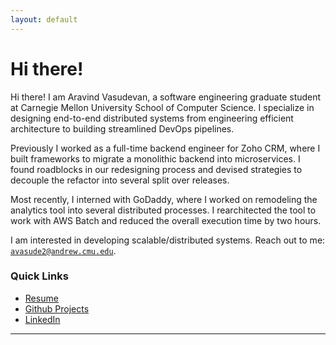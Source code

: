 ```yaml
---
layout: default
---
```


# Hi there!

Hi there!
I am Aravind Vasudevan, a software engineering graduate student at Carnegie Mellon University School of Computer Science. I specialize in designing end-to-end distributed systems from engineering efficient architecture to building streamlined DevOps pipelines. 

Previously I worked as a full-time backend engineer for Zoho CRM, where I built frameworks to migrate a monolithic backend into microservices. I found roadblocks in our redesigning process and devised strategies to decouple the refactor into several split over releases.

Most recently, I interned with GoDaddy, where I worked on remodeling the analytics tool into several distributed processes. I rearchitected the tool to work with AWS Batch and reduced the overall execution time by two hours.

I am interested in developing scalable/distributed systems. Reach out to me: <a href="mailto:avasude2@andrew.cmu.edu">`avasude2@andrew.cmu.edu`</a>.

### Quick Links
- [Resume](https://github.com/AravindVasudev/resume/raw/master/aravind_vasudevan.pdf)
- [Github Projects](https://github.com/AravindVasudev)
- [LinkedIn](https://www.linkedin.com/in/aravindvasudev/)

--------------------------------------------------------------------------------
